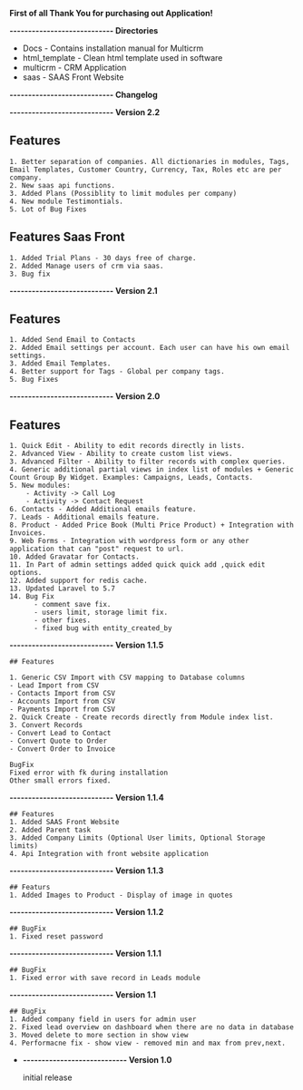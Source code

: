 **First of all Thank You for purchasing out Application!**

**---------------------------- Directories**

- Docs - Contains installation manual for Multicrm
- html_template - Clean html template used in software
- multicrm - CRM Application
- saas - SAAS Front Website

**---------------------------- Changelog**

**---------------------------- Version 2.2**

 ## Features
    1. Better separation of companies. All dictionaries in modules, Tags, Email Templates, Customer Country, Currency, Tax, Roles etc are per company.  
    2. New saas api functions.
    3. Added Plans (Possiblity to limit modules per company)
    4. New module Testimontials.
    5. Lot of Bug Fixes
   
 ## Features Saas Front
    1. Added Trial Plans - 30 days free of charge.
    2. Added Manage users of crm via saas.
    3. Bug fix
  
**---------------------------- Version 2.1**

 ## Features
    1. Added Send Email to Contacts
    2. Added Email settings per account. Each user can have his own email settings.
    3. Added Email Templates.
    4. Better support for Tags - Global per company tags.
    5. Bug Fixes

**---------------------------- Version 2.0**

 ## Features
    
    1. Quick Edit - Ability to edit records directly in lists.
    2. Advanced View - Ability to create custom list views.
    3. Advanced Filter - Ability to filter records with complex queries.
    4. Generic additional partial views in index list of modules + Generic Count Group By Widget. Examples: Campaigns, Leads, Contacts.
    5. New modules:
        - Activity -> Call Log
        - Activity -> Contact Request
    6. Contacts - Added Additional emails feature.
    7. Leads - Additional emails feature.
    8. Product - Added Price Book (Multi Price Product) + Integration with Invoices.
    9. Web Forms - Integration with wordpress form or any other application that can "post" request to url.
    10. Added Gravatar for Contacts.
    11. In Part of admin settings added quick quick add ,quick edit options.
    12. Added support for redis cache.
    13. Updated Laravel to 5.7
    14. Bug Fix
          - comment save fix.
          - users limit, storage limit fix.
          - other fixes.
          - fixed bug with entity_created_by
    

**---------------------------- Version 1.1.5**

    ## Features
    
    1. Generic CSV Import with CSV mapping to Database columns
    - Lead Import from CSV
    - Contacts Import from CSV
    - Accounts Import from CSV
    - Payments Import from CSV
    2. Quick Create - Create records directly from Module index list.
    3. Convert Records
    - Convert Lead to Contact
    - Convert Quote to Order
    - Convert Order to Invoice
    
    BugFix
    Fixed error with fk during installation
    Other small errors fixed.

**---------------------------- Version 1.1.4**

    ## Features
    1. Added SAAS Front Website
    2. Added Parent task
    3. Added Company Limits (Optional User limits, Optional Storage limits)
    4. Api Integration with front website application

**---------------------------- Version 1.1.3**

    ## Featurs
    1. Added Images to Product - Display of image in quotes

**---------------------------- Version 1.1.2**

    ## BugFix 
    1. Fixed reset password

**---------------------------- Version 1.1.1**

    ## BugFix
    1. Fixed error with save record in Leads module

**---------------------------- Version 1.1**


    ## BugFix
    1. Added company field in users for admin user
    2. Fixed lead overview on dashboard when there are no data in database
    3. Moved delete to more section in show view
    4. Performacne fix - show view - removed min and max from prev,next.

- **---------------------------- Version 1.0**

    
    initial release
    